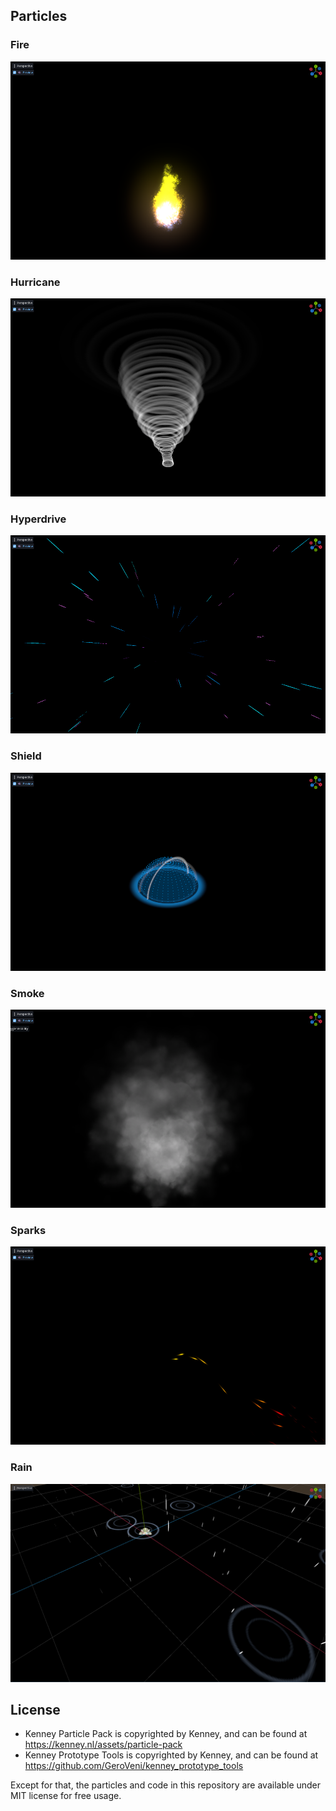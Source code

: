 ## Particles

### Fire

![Fire](./docs/images/particles/fire.png)

### Hurricane

![Hurricane](./docs/images/particles/hurricane.png)

### Hyperdrive

![Hyperdrive](./docs/images/particles/hyperdrive.png)

### Shield

![Shield](./docs/images/particles/shield.png)

### Smoke

![Smoke](./docs/images/particles/smoke.png)

### Sparks

![Sparks](./docs/images/particles/sparks.png)

### Rain

![Rain](./docs/images/particles/rain.png)

## License

* Kenney Particle Pack is copyrighted by Kenney, and can be found at https://kenney.nl/assets/particle-pack
* Kenney Prototype Tools is copyrighted by Kenney, and can be found at https://github.com/GeroVeni/kenney_prototype_tools

Except for that, the particles and code in this repository are available under MIT license for free usage.